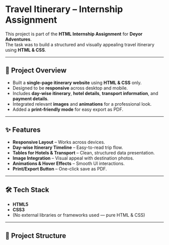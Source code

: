 # Travel Itinerary – Internship Assignment

This project is part of the **HTML Internship Assignment** for **Deyor Adventures**.  
The task was to build a structured and visually appealing travel itinerary using **HTML & CSS**.

---

## 📌 Project Overview
- Built a **single-page itinerary website** using **HTML & CSS** only.  
- Designed to be **responsive** across desktop and mobile.  
- Includes **day-wise itinerary**, **hotel details**, **transport information**, and **payment details**.  
- Integrated relevant **images** and **animations** for a professional look.  
- Added a **print-friendly mode** for easy export as PDF.  

---

## ✨ Features
- **Responsive Layout** – Works across devices.  
- **Day-wise Itinerary Timeline** – Easy-to-read trip flow.  
- **Tables for Hotels & Transport** – Clean, structured data presentation.  
- **Image Integration** – Visual appeal with destination photos.  
- **Animations & Hover Effects** – Smooth UI interactions.  
- **Print/Export Button** – One-click save as PDF.  

---

## 🛠️ Tech Stack
- **HTML5**  
- **CSS3**  
- (No external libraries or frameworks used — pure HTML & CSS)

---

## 📂 Project Structure
